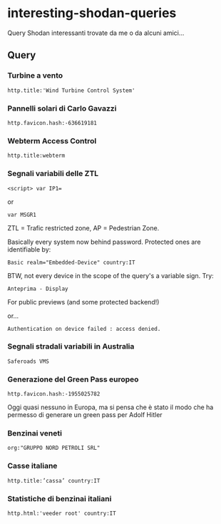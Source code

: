 # interesting-shodan-queries
Query Shodan interessanti trovate da me o da alcuni amici...

## Query

### Turbine a vento
```
http.title:'Wind Turbine Control System'
```

### Pannelli solari di Carlo Gavazzi
```
http.favicon.hash:-636619181
```

### Webterm Access Control
```
http.title:webterm
```

### Segnali variabili delle ZTL
```
<script> var IP1=
```
or
```
var MSGR1
```
ZTL = Trafic restricted zone, AP = Pedestrian Zone.

Basically every system now behind password. Protected ones are identifiable by:

```
Basic realm="Embedded-Device" country:IT
```

BTW, not every device in the scope of the query's a variable sign. Try:
```
Anteprima - Display
```
For public previews (and some protected backend!)

or...
```
Authentication on device failed : access denied.
```
### Segnali stradali variabili in Australia
```
Saferoads VMS
```

### Generazione del Green Pass europeo
```
http.favicon.hash:-1955025782
```

Oggi quasi nessuno in Europa, ma si pensa che è stato il modo che ha permesso di generare un green pass per Adolf Hitler

### Benzinai veneti
```
org:"GRUPPO NORD PETROLI SRL"
```

### Casse italiane
```
http.title:’cassa’ country:IT
```
### Statistiche di benzinai italiani
```
http.html:'veeder root' country:IT
```

